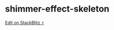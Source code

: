# shimmer-effect-skeleton

[Edit on StackBlitz ⚡️](https://stackblitz.com/edit/shimmer-effect-skeleton)